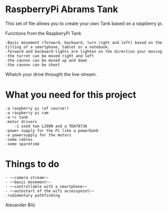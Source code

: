 RaspberryPi Abrams Tank
=======================

This set of file allows you to create your own Tank based on a raspberry pi.

Functions from the RaspberyPi Tank

	-Basic movement (forward, backward, turn right and left) based on the tilting of a smartphone, tablet or a notebook.
	-forward and backward-lights are lighten on the direction your moving
	-the turret can be moved right and left
	-the cannon can be moved up and down
	-the cannon can be shoot

Whatch your drive throught the live-stream.

What you need for this project
==============================

	-a raspberry pi (of course!)
	-a raspberry pi cam
	-a rc tank
	-motor drivers
		-i used two L298N and a TDA7073A
	-power supply for the Pi like a powerbank
	-a powersupply for the motors
	-some cables
	-some sparetime

Things to do
==============================

	- ~~camera stream~~
	- ~~basic movement~~
	- ~~controllable with a smartphone~~
	- ~~autostart of the wifi accesspoint~~
	-rudimentary pathfinding
Alexander Bilz